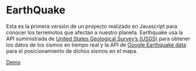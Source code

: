 # EarthQuake

Esta es la primera versión de un proyecto realizado en Javascript para conocer los terremotos que afectan a nuestro planeta.
Earthquake usa la API suministrada de [United States Geological Survey’s (USGS)](http://earthquake.usgs.gov/) para obtener los datos de los sismos en tiempo real y la API de [Google Earthquake data](https://developers.google.com/maps/documentation/javascript/examples/layer-data-quakes) para el posicionamiento de dichos sismos en el mapa.

[Demo](http://www.airamdesign.es "EarthQuake")

